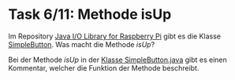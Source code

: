 # Task 6/11: Methode isUp
Im Repository [Java I/O Library for Raspberry Pi](https://github.com/Pi4J/pi4j-example-components) 
gibt es die Klasse <a href="https://github.com/Pi4J/pi4j-example-components/blob/main/src/main/java/com/pi4j/catalog/components/SimpleButton.java">SimpleButton</a>.
Was macht die Methode *isUp*?

<div class="hint">
Bei der Methode <i>isUp</i> in der <a href="https://github.com/Pi4J/pi4j-example-components/blob/main/src/main/java/com/pi4j/catalog/components/SimpleButton.java">Klasse SimpleButton.java</a>
gibt es einen Kommentar, welcher die Funktion der Methode beschreibt.
</div>